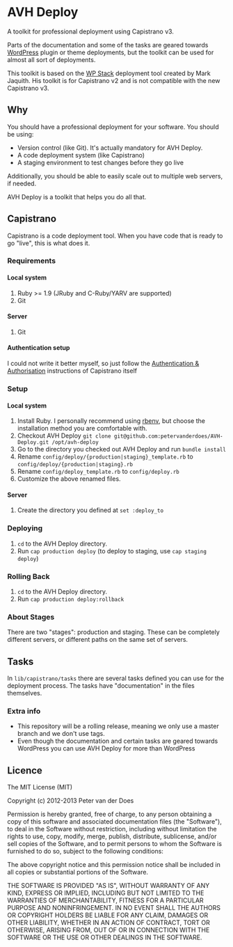 [wp]: http://wordpress.org/ "Official WordPress site"
[wp-stack]: https://github.com/markjaquith/WP-Stack "Mark Jaquith's WP-Stack on GitHub"
[rbenv]: https://github.com/sstephenson/rbenv "rbenv on GitHub"
[capistrano-aa]: http://www.capistranorb.com/documentation/getting-started/authentication-and-authorisation/ "Authentication & Authorisation documentation by Capistrano"

# AVH Deploy
A toolkit for professional deployment using Capistrano v3.

Parts of the documentation and some of the tasks are geared towards [WordPress][wp] plugin or theme deployments, but the toolkit can be used for almost all sort of deployments.

This toolkit is based on the [WP Stack][wp-stack] deployment tool created by Mark Jaquith. His toolkit is for Capistrano v2 and is not compatible with the new Capistrano v3.

## Why
You should have a professional deployment for your software. You should be using:

* Version control (like Git). It's actually mandatory for AVH Deploy.
* A code deployment system (like Capistrano)
* A staging environment to test changes before they go live

Additionally, you should be able to easily scale out to multiple web servers, if needed.

AVH Deploy is a toolkit that helps you do all that.

## Capistrano

Capistrano is a code deployment tool. When you have code that is ready to go "live", this is what does it.

### Requirements

#### Local system
1. Ruby >= 1.9 (JRuby and C-Ruby/YARV are supported)
1. Git

#### Server
1. Git

#### Authentication setup
I could not write it better myself, so just follow the [Authentication & Authorisation][capistrano-aa] instructions of Capistrano itself

### Setup

#### Local system
1. Install Ruby. I personally recommend using [rbenv][rbenv], but choose the installation method you are comfortable with.
1. Checkout AVH Deploy `git clone git@github.com:petervanderdoes/AVH-Deploy.git /opt/avh-deploy`
1. Go to the directory you checked out AVH Deploy and run `bundle install`
1. Rename `config/deploy/{production|staging}_template.rb` to `config/deploy/{production|staging}.rb`
1. Rename `config/deploy_template.rb` to `config/deploy.rb`
1. Customize the above renamed files.

#### Server
1. Create the directory you defined at `set :deploy_to`

### Deploying

1. `cd` to the AVH Deploy directory.
1. Run `cap production deploy` (to deploy to staging, use `cap staging deploy`)

### Rolling Back

1. `cd` to the AVH Deploy directory.
1. Run `cap production deploy:rollback`

### About Stages

There are two "stages": production and staging. These can be completely different servers, or different paths on the same set of servers.


## Tasks
In `lib/capistrano/tasks` there are several tasks defined you can use for the deployment process. The tasks have "documentation" in the files themselves.

### Extra info
 * This repository will be a rolling release, meaning we only use a master branch and we don't use tags.
 * Even though the documentation and certain tasks are geared towards WordPress you can use AVH Deploy for more than WordPress

## Licence

The MIT License (MIT)

Copyright (c) 2012-2013 Peter van der Does

Permission is hereby granted, free of charge, to any person obtaining a copy
of this software and associated documentation files (the "Software"), to deal
in the Software without restriction, including without limitation the rights
to use, copy, modify, merge, publish, distribute, sublicense, and/or sell
copies of the Software, and to permit persons to whom the Software is
furnished to do so, subject to the following conditions:

The above copyright notice and this permission notice shall be included in
all copies or substantial portions of the Software.

THE SOFTWARE IS PROVIDED "AS IS", WITHOUT WARRANTY OF ANY KIND, EXPRESS OR
IMPLIED, INCLUDING BUT NOT LIMITED TO THE WARRANTIES OF MERCHANTABILITY,
FITNESS FOR A PARTICULAR PURPOSE AND NONINFRINGEMENT. IN NO EVENT SHALL THE
AUTHORS OR COPYRIGHT HOLDERS BE LIABLE FOR ANY CLAIM, DAMAGES OR OTHER
LIABILITY, WHETHER IN AN ACTION OF CONTRACT, TORT OR OTHERWISE, ARISING FROM,
OUT OF OR IN CONNECTION WITH THE SOFTWARE OR THE USE OR OTHER DEALINGS IN
THE SOFTWARE.
